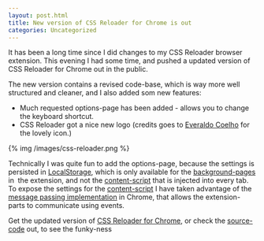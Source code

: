 ```yaml
---
layout: post.html
title: New version of CSS Reloader for Chrome is out
categories: Uncategorized
---
```

It has been a long time since I did changes to my CSS Reloader browser extension. This evening I had some time, and pushed a updated version of CSS Reloader for Chrome out in the public.

<!--more-->

The new version contains a revised code-base, which is way more well structured and cleaner, and I also added som new features:
<ul>
	<li>Much requested options-page has been added - allows you to change the keyboard shortcut.</li>
	<li>CSS Reloader got a nice new logo (credits goes to <a href="http://www.everaldo.com/crystal/">Everaldo Coelho</a> for the lovely icon.)</li>
</ul>

{% img /images/css-reloader.png %}

Technically I was quite fun to add the options-page, because the settings is persisted in <a href="http://dev.w3.org/html5/webstorage/">LocalStorage</a>, which is only available for the <a href="http://code.google.com/chrome/extensions/background_pages.html">background-pages</a> in  the extension, and not the <a href="http://code.google.com/chrome/extensions/content_scripts.html">content-script</a> that is injected into every tab. To expose the settings for the <a href="http://code.google.com/chrome/extensions/content_scripts.html">content-script</a> I have taken advantage of the <a href="http://code.google.com/chrome/extensions/messaging.html">message passing implementation</a> in Chrome, that allows the extension-parts to communicate using events.

Get the updated version of <a href="https://chrome.google.com/extensions/detail/dnfpcpfijpdhabaoieccoclghgplmpbd">CSS Reloader for Chrome</a>, or check the <a href="https://github.com/auchenberg/css-reloader">source-code</a> out, to see the funky-ness
